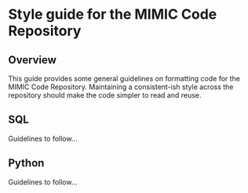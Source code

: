 # Style guide for the MIMIC Code Repository

## Overview

This guide provides some general guidelines on formatting code for the MIMIC Code Repository. Maintaining a consistent-ish style across the repository should make the code simpler to read and reuse.

## SQL

Guidelines to follow...

## Python

Guidelines to follow...




